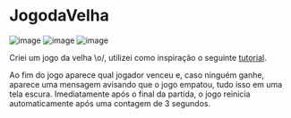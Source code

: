 # JogodaVelha

![image](https://img.shields.io/badge/JavaScript-F7DF1E?style=for-the-badge&logo=javascript&logoColor=black) ![image](https://img.shields.io/badge/CSS-239120?&style=for-the-badge&logo=css3&logoColor=white) ![image](https://img.shields.io/badge/HTML-239120?style=for-the-badge&logo=html5&logoColor=white)


Criei um jogo da velha \o/, utilizei como inspiração o seguinte [tutorial](https://www.youtube.com/watch?v=84MLkxNkF3o). 
 
Ao fim do jogo aparece qual jogador venceu e, caso ninguém ganhe, aparece uma mensagem avisando que o jogo empatou, tudo isso em uma tela escura. Imediatamente após o final da partida, o jogo reinicia automaticamente após uma contagem de 3 segundos. 
  
